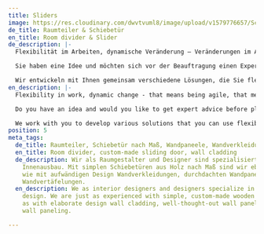```yaml
---
title: Sliders
image: https://res.cloudinary.com/dwvtvuml8/image/upload/v1579776657/Schiebetuer-nach-Ma%C3%9F-Uebergroe%C3%9Fe_u69dez.jpg
de_title: Raumteiler & Schiebetür
en_title: Room divider & Slider
de_description: |-
  Flexibilität im Arbeiten, dynamische Veränderung – Veränderungen im Alltag – Agilität zieht sich zunehmend durch unser Leben. Daraus resultieren sich stetig verändernde Anforderungen an einzelne Räume. Raumlösungen können sich diesem steten Wandel anpassen, Wände müssen deshalb nicht eingerissen werden. Als interessante Alternative bieten wir Schiebetüren und Raumteiler nach Maß, maximale Flexibilität und einen hohen ästhetischen Mehrwert in Ihren Räumen. Ganz nach persönlichem Geschmack und Bedürfnissen können Sie Bereiche Ihres Innenausbaus neu definieren und Räume unabhängig zonieren.

  Sie haben eine Idee und möchten sich vor der Beauftragung einen Expertenrat einholen? Wir als Raumgestalter und Designer sind spezialisiert auf den exklusiven Innenausbau. Mit simplen Schiebetüren aus Holz nach Maß sind wir ebenso erfahren wie mit aufwändigen Design Wandverkleidungen, durchdachten Wandpaneelen und hochwertigen Wandvertäfelungen.

  Wir entwickeln mit Ihnen gemeinsam verschiedene Lösungen, die Sie flexibel und dauerhaft in Ihrer Immobilie zum Einsatz bringen können.
en_description: |-
  Flexibility in work, dynamic change - that means being agile, that means more and more demands on individual rooms and structures in our daily life. Room solutions can adapt to this constant change, so you don't have to tear down walls. As an interesting alternative, we offer custom-made sliding doors and room dividers, maximum flexibility and a high aesthetic added value in your rooms. You can redefine areas of your interior design according to your personal taste and zone rooms independently.

  Do you have an idea and would you like to get expert advice before placing your order? We as interior designers and designers specialize in exclusive interior design. With simple sliding doors made of wood you are just as experienced as with elaborate design wall cladding, well thought-out wall panels and high-quality wall paneling.

  We work with you to develop various solutions that you can use flexibly and permanently in your property.
position: 5
meta_tags:
  de_title: Raumteiler, Schiebetür nach Maß, Wandpaneele, Wandverkleidungen
  en_title: Room divider, custom-made sliding door, wall cladding
  de_description: Wir als Raumgestalter und Designer sind spezialisiert auf den exklusiven
    Innenausbau. Mit simplen Schiebetüren aus Holz nach Maß sind wir ebenso erfahren
    wie mit aufwändigen Design Wandverkleidungen, durchdachten Wandpaneelen und hochwertigen
    Wandvertäfelungen.
  en_description: We as interior designers and designers specialize in exclusive interior
    design. We are just as experienced with simple, custom-made wooden sliding doors
    as with elaborate design wall cladding, well-thought-out wall panels and high-quality
    wall paneling.

---
```

